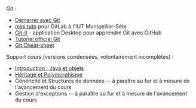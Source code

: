 Git :

* [Démarrer avec Git](https://pageperso.lis-lab.fr/~petru.valicov/Cours/archives/Aix/M2104/Demarrer%20avec%20Git)
* [mini tuto](https://gitlabinfo.iutmontp.univ-montp2.fr/valicov/tutoGit1ereAnnee) pour GitLab à l'IUT Montpellier-Sète
* [Git-it](https://github.com/jlord/git-it-electron) - application Desktop pour apprendre Git avec GitHub
* [Tutoriel officiel Git](https://git-scm.com/docs/gittutorial)
* [Git Cheat-sheet](https://education.github.com/git-cheat-sheet-education.pdf)


Support cours (versions condensées, volontairement incomplètes) :
* [Introduction : Java et objets](http://pageperso.lis-lab.fr/~petru.valicov/Cours/M2103/BPOO_Generalites_x4.pdf)
* [Héritage et Polymorphisme](https://pageperso.lis-lab.fr/~petru.valicov/Cours/M2103/BPOO_Heritage_Polymorphisme_x4.pdf)
* Généricité et Structures de données -- à paraître au fur et à mesure de l'avancement du cours
* Gestion d'exceptions -- à paraître au fur et à mesure de l'avancement du cours
